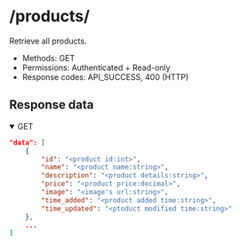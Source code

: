 /products/
=======

Retrieve all products.

- Methods: GET
- Permissions: Authenticated + Read-only
- Response codes: API_SUCCESS, 400 (HTTP)

## Response data

<details open>
    <summary>GET</summary>

```json
"data": [
    {
        "id": "<product id:int>",
        "name": "<product name:string>",
        "description": "<product details:string>",
        "price": "<product price:decimal>",
        "image": "<image's url:string>",
        "time_added": "<product added time:string>",
        "time_updated": "<ptoduct modified time:string>"
    },
    ...
]
```

</details>
